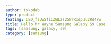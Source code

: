 ```yaml
---
author: tokodab
type: product
featimg: 1ED_fsUwSfiIZWL2s25WrRxdpIu2Rd4Yw
title: Hello Mr Wayne Samsung Galaxy S9 Case
tags: [samsung, galaxy, s9]
category: [samsung]
---
```

